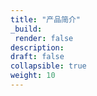 ```yaml
---
title: "产品简介"
_build:
 render: false 
description:
draft: false
collapsible: true
weight: 10
---
```

